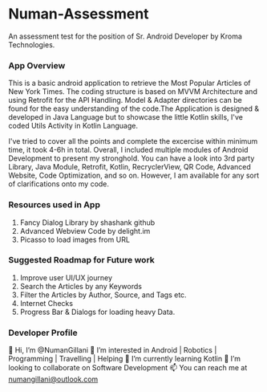 # Numan-Assessment
An assessment test for the position of Sr. Android Developer by Kroma Technologies.

### App Overview
This is a basic android application to retrieve the Most Popular Articles of New York Times. The coding structure is based on MVVM Architecture and using Retrofit for the API Handling. Model & Adapter directories can be found for the easy understanding of the code.The Application is designed & developed in Java Language but to showcase the little Kotlin skills, I've coded Utils Activity in Kotlin Language.

I've tried to cover all the points and complete the excercise within minimum time, it took 4-6h in total. Overall, I included multiple modules of Android Development to present my stronghold. You can have a look into 3rd party Library, Java Module, Retrofit, Kotlin, RecryclerView, QR Code, Advanced Website, Code Optimization, and so on. However, I am available for any sort of clarifications onto my code.

### Resources used in App
1. Fancy Dialog Library by shashank github
2. Advanced Webview Code by delight.im
3. Picasso to load images from URL

### Suggested Roadmap for Future work
1. Improve user UI/UX journey
2. Search the Articles by any Keywords
3. Filter the Articles by Author, Source, and Tags etc.
4. Internet Checks
5. Progress Bar & Dialogs for loading heavy Data.

### Developer Profile
👋 Hi, I’m @NumanGillani
👀 I’m interested in Android | Robotics | Programming | Travelling | Helping
🌱 I’m currently learning Kotlin
💞️ I’m looking to collaborate on Software Development
📫 You can reach me at numangillani@outlook.com
